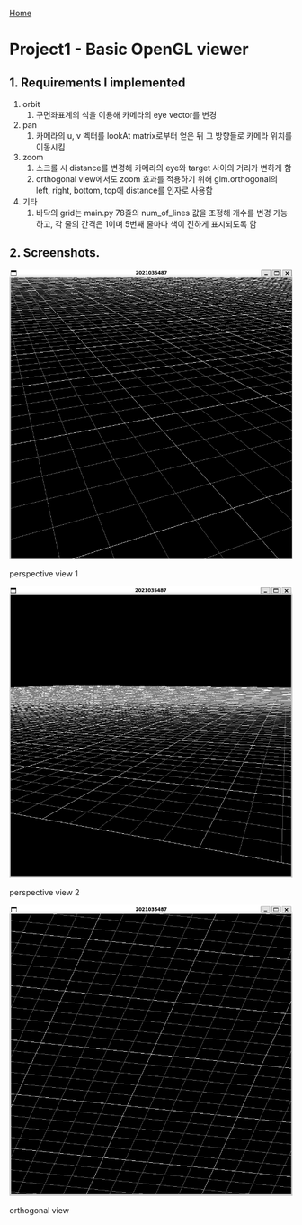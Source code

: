 [Home](../README.md)

# Project1 - Basic OpenGL viewer

## 1. Requirements I implemented

1. orbit
    1. 구면좌표계의 식을 이용해 카메라의 eye vector를 변경
2. pan
    1. 카메라의 u, v 벡터를 lookAt matrix로부터 얻은 뒤 그 방향들로 카메라 위치를 이동시킴
3. zoom
    1. 스크롤 시 distance를 변경해 카메라의 eye와 target 사이의 거리가 변하게 함
    2. orthogonal view에서도 zoom 효과를 적용하기 위해 glm.orthogonal의 left, right, bottom, top에 distance를 인자로 사용함
4. 기타
    1. 바닥의 grid는 main.py 78줄의 num_of_lines 값을 조정해 개수를 변경 가능하고, 각 줄의 간격은 1이며 5번째 줄마다 색이 진하게 표시되도록 함

## 2. Screenshots.

![perspective view 1](images/Untitled.png)

perspective view 1

![perspective view 2](images/Untitled%201.png)

perspective view 2

![orthogonal view](images/Untitled%202.png)

orthogonal view